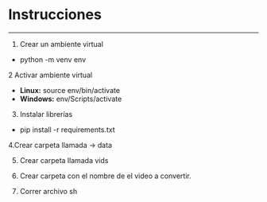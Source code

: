 # Instrucciones
----
1. Crear un ambiente virtual
- python -m venv env

2 Activar ambiente virtual

 - **Linux:** source env/bin/activate
 - **Windows:** env/Scripts/activate

3. Instalar librerías

 - pip install -r requirements.txt

4.Crear carpeta llamada -> data

5. Crear carpeta llamada vids
   
6. Crear carpeta con el nombre de el video a convertir. 

8.  Correr archivo sh 


